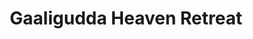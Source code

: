 ---
layout: location
exclusive: Yes
title: Gaaligudda Heaven Retreat
keywords: resort stay
cover_image: "/properties/Gaaligudda Heaven Retreat/1.jpg"
images_src: Gaaligudda Heaven Retreat
price: ₹1,999
area: Kudremukh
rating: 5
description: Escape the ordinary at Gaaligudda Heaven Retreat, nestled near the vibrant hills of Kyathanmakki. This serene retreat offers a haven for nature lovers. Wake up to breathtaking sunrises over the untouched landscape. Breathe in crisp mountain air and listen to the melody of birdsong. Explore hidden waterfalls and lush hiking trails, or simply relax on your private balcony with a good book. In the evenings, unwind under a blanket of stars, sharing stories with fellow travelers. Gaaligudda Heaven Retreat – reconnect with nature's beauty and find your peace.
district: Chikmagalur
total-occupancy: 20
rooms: 4
stay-type: Homestay
accomodation: [
    [2 Standard Room, 8, 4, shop],
    [1 Basic Room, 4, 2, house-door], 
    [1 Dormitory Room, 8, 4, shop]
]
pricing: [
    [BASIC PACKAGE, 1499, Stay | Activities | Breakfast | Hi-tea | Veg Snacks],
    [STANDARD PACKAGE, 2199, Stay | Activities | All Meals | Hi-tea | Veg Snacks],
    [COUPLE PACKAGE, 2499, Stay | Activities | All Meals | Hi-tea | Veg Snacks],
    [DORMITORY, 2899, Stay | Activities | All Meals | Hi-tea | Veg Snacks],
]
ameneties: [
    [ fa-solid fa-plug-circle-plus,Power Backup],
    [ fa-solid fa-snowflake,Refrigerator],
    [ fa-solid fa-wifi,Wi-Fi],
    [ fa-solid fa-shirt,Laundry],
    [ fa-solid fa-square-parking, Parking],
    [ fa-solid fa-tower-observation,Balcony],
    [ fa-solid fa-mug-hot,Kettle],
    [ fa-solid fa-users-line,Conference Room],
    [ fa-solid fa-smoking,Smoking Area],
    [ fa-solid fa-mug-saucer,Cafeteria],
    [ fa-solid fa-shower,Shower],
    [ fa-solid fa-calendar-check,Event Organizing],
    [ fa-solid fa-hot-tub-person,Hot Water]
]
activities: [ 
    [ fa-solid fa-fire,Bonfire & Music],
    [ fa-solid fa-person-drowning,Mud Games], 
    [ fa-solid fa-chess-knight,Chess], 
    [ fa-solid fa-person-walking,Estate Walk], 
    [ fa-solid fa-spoon,Badmiton], 
    [ fa-solid fa-baseball-bat-ball,Cricket], 
    [ fa-solid fa-hockey-puck,Carrom], 
    [ fa-solid fa-volleyball,Vollyball], 
    [ fa-solid fa-person-walking,Nature Walk],
    [ fa-solid fa-person-hiking,Trekking], 
    [ fa-solid fa-dove,Bird Watch], 
    [ fa-solid fa-truck-pickup,Jeep-ride]
]
locations: ["Kyathanmakki Hills Station (3.5km)","Doddannashetti Caves (4km)","Panchamikallu View Point (13km)","Horandu Temple(7km)","Kalasa Temple(15km)","Ambatheertha(14km)","Hanging Bridge(16km)","Soormane Falls(17km)","Samse Tea Estate(21km)","Elaneer Falls(23km)","Kudremukh (34km)"]
breakfast: [item1, item2, item3, item4]
lunch: [item1, item2, item3, item4]
dinner: [item1, item2, item3, item4]
tnc: ["Yes","No","Yes", "Yes", 12:00PM-11:00AM]
---